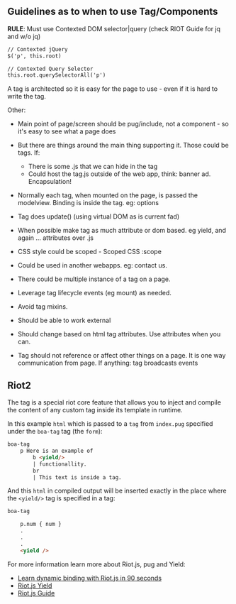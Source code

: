 ## Guidelines as to when to use Tag/Components

**RULE**: Must use Contexted DOM selector|query (check RIOT Guide for jq and w/o jq)

```html
// Contexted jQuery
$('p', this.root)

// Contexted Query Selector
this.root.querySelectorAll('p')
```

A tag is architected so it is easy for the page to use - even if it is hard to write the tag.

Other:
- Main point of page/screen should be pug/include, not a component - so it's easy to see what a page does
- But there are things around the main thing supporting it. Those could be tags. If:
    - There is some .js that we can hide in the tag
    - Could host the tag.js outside of the web app, think:  banner ad. Encapsulation! 
- Normally each tag, when mounted on the page, is passed the modelview. Binding is inside the tag.  eg: options
- Tag does update() (using virtual DOM as is current fad)
- When possible make tag as much attribute or dom based. eg yield, and again ... attributes over .js
- CSS style could be scoped -  Scoped CSS :scope
- Could be used in another webapps. eg: contact us.
- There could be multiple instance of a tag on a page.
- Leverage tag lifecycle events (eg mount) as needed.
- Avoid tag mixins. 
- Should be able to work external
- Should change based on html tag attributes. Use attributes when you can.

- Tag should not reference or affect other things on a page. It is one way communication from page. If anything: tag broadcasts events
 


## Riot2 

The <yield> tag is a special riot core feature that allows you to inject and compile the content of any custom tag inside its template in runtime.

In this example `html` which is passed to a `tag` from `index.pug` specified under the `boa-tag` tag (the `form`):

```html
boa-tag
    p Here is an example of 
        b <yield/> 
        | functionallity.
        br
        | This text is inside a tag.
```

And this `html` in compiled output will be inserted exactly in the place where the `<yield/>` tag is specified in a tag:

```html
boa-tag

    p.num { num }
    .
    .
    .
    <yield />
```

For more information learn more about Riot.js, pug and Yield:

* [Learn dynamic binding with Riot.js in 90 seconds](https://medium.com/@uptimevic/learn-riot-js-dynamic-binding-in-90-seconds-fcece5237c67)
* [Riot.js Yield](http://tutorials.jenkov.com/riotjs/yield.html)
* [Riot.js Guide](https://riot.js.org/guide/)